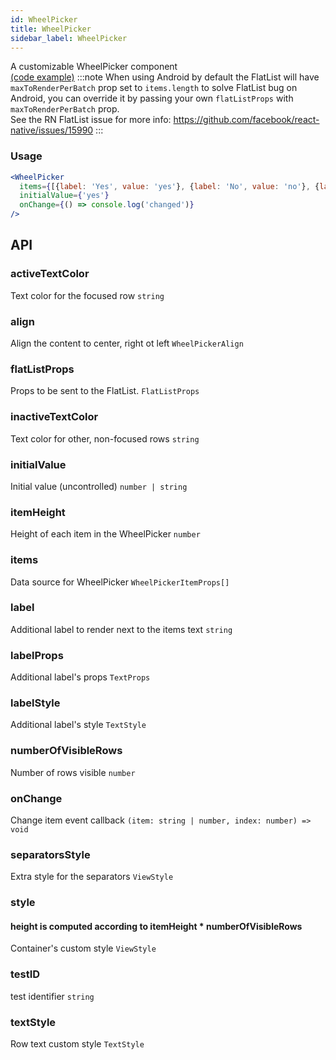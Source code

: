 ```yaml
---
id: WheelPicker
title: WheelPicker
sidebar_label: WheelPicker
---
```


A customizable WheelPicker component  
[(code example)](https://github.com/wix/react-native-ui-lib/blob/master/demo/src/screens/componentScreens/WheelPickerScreen.tsx)
:::note
When using Android by default the FlatList will have <code>maxToRenderPerBatch</code> prop set to <code>items.length</code> to solve FlatList bug on Android, you can override it by passing your own <code>flatListProps</code> with <code>maxToRenderPerBatch</code> prop.<br/>See the RN FlatList issue for more info: https://github.com/facebook/react-native/issues/15990
:::
<div style={{display: 'flex', flexDirection: 'row', overflowX: 'auto', maxHeight: '500px', alignItems: 'center'}}></div>

### Usage
``` jsx live
<WheelPicker
  items={[{label: 'Yes', value: 'yes'}, {label: 'No', value: 'no'}, {label: 'Maybe', value: 'maybe'}]}
  initialValue={'yes'}
  onChange={() => console.log('changed')}
/>
```
## API
### activeTextColor
Text color for the focused row
`string ` 

### align
Align the content to center, right ot left
`WheelPickerAlign ` 

### flatListProps
Props to be sent to the FlatList.
`FlatListProps ` 

### inactiveTextColor
Text color for other, non-focused rows
`string ` 

### initialValue
Initial value (uncontrolled)
`number | string ` 

### itemHeight
Height of each item in the WheelPicker
`number ` 

### items
Data source for WheelPicker
`WheelPickerItemProps[] ` 

### label
Additional label to render next to the items text
`string ` 

### labelProps
Additional label's props
`TextProps ` 

### labelStyle
Additional label's style
`TextStyle ` 

### numberOfVisibleRows
Number of rows visible
`number ` 

### onChange
Change item event callback
`(item: string | number, index: number) => void ` 

### separatorsStyle
Extra style for the separators
`ViewStyle ` 

### style
#### height is computed according to itemHeight * numberOfVisibleRows
Container's custom style
`ViewStyle ` 

### testID
test identifier
`string ` 

### textStyle
Row text custom style
`TextStyle ` 


